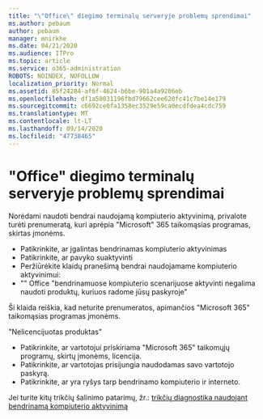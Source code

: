 ```yaml
---
title: "\"Office\" diegimo terminalų serveryje problemų sprendimai"
ms.author: pebaum
author: pebaum
manager: mnirkhe
ms.date: 04/21/2020
ms.audience: ITPro
ms.topic: article
ms.service: o365-administration
ROBOTS: NOINDEX, NOFOLLOW
localization_priority: Normal
ms.assetid: 85f24284-af6f-4624-b6be-901a4a9206eb
ms.openlocfilehash: df1a50031196fbd79662cee620fc41c7be14e179
ms.sourcegitcommit: c6692ce0fa1358ec3529e59ca0ecdfdea4cdc759
ms.translationtype: MT
ms.contentlocale: lt-LT
ms.lasthandoff: 09/14/2020
ms.locfileid: "47738465"
---
```

# <a name="solutions-for-issues-around-installing-office-on-a-terminal-server"></a>"Office" diegimo terminalų serveryje problemų sprendimai

Norėdami naudoti bendrai naudojamą kompiuterio aktyvinimą, privalote turėti prenumeratą, kuri aprėpia "Microsoft" 365 taikomąsias programas, skirtas įmonėms.
  
- Patikrinkite, ar įgalintas bendrinamas kompiuterio aktyvinimas
- Patikrinkite, ar pavyko suaktyvinti
- Peržiūrėkite klaidų pranešimą bendrai naudojamame kompiuterio aktyvinimui:
- "" Office "bendrinamuose kompiuterio scenarijuose aktyvinti negalima naudoti produktų, kuriuos radome jūsų paskyroje"
  
Ši klaida reiškia, kad neturite prenumeratos, apimančios "Microsoft 365" taikomąsias programas įmonėms.

"Nelicencijuotas produktas"

- Patikrinkite, ar vartotojui priskiriama "Microsoft 365" taikomųjų programų, skirtų įmonėms, licencija.
- Patikrinkite, ar vartotojas prisijungia naudodamas savo vartotojo paskyrą.
- Patikrinkite, ar yra ryšys tarp bendrinamo kompiuterio ir interneto.

Jei turite kitų trikčių šalinimo patarimų, žr.: [trikčių diagnostika naudojant bendrinamą kompiuterio aktyvinimą](https://docs.microsoft.com/DeployOffice/troubleshoot-shared-computer-activation)